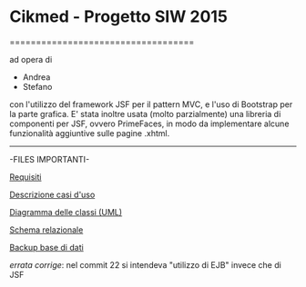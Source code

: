 # Cikmed - Progetto SIW 2015
===================================

ad opera di

- Andrea 
- Stefano

con l'utilizzo del framework JSF per il pattern MVC, e l'uso di Bootstrap per la parte grafica.
E' stata inoltre usata (molto parzialmente) una libreria di componenti per JSF, ovvero PrimeFaces, in modo
da implementare alcune funzionalità aggiuntive sulle pagine .xhtml.

-----------------------------------

-FILES IMPORTANTI-

[Requisiti](https://dl.dropboxusercontent.com/u/20172572/didattica/siw/siw-progetto-1.pptx)

[Descrizione casi d'uso](specifiche.txt)

[Diagramma delle classi (UML)](https://www.dropbox.com/s/86ab90wmng573bb/11276219_10206723248433464_1939320997_n.jpg?dl=0)

[Schema relazionale](https://www.dropbox.com/s/xva7zobqkc6r902/SCHEMA%20RELAZIONALE%20-%20Cikmed.docx?dl=0)

[Backup base di dati](https://www.dropbox.com/s/c57ix7lssb4y4gz/databaseCikmed.txt?dl=0)




*errata corrige*: nel commit 22 si intendeva "utilizzo di EJB" invece che di JSF
